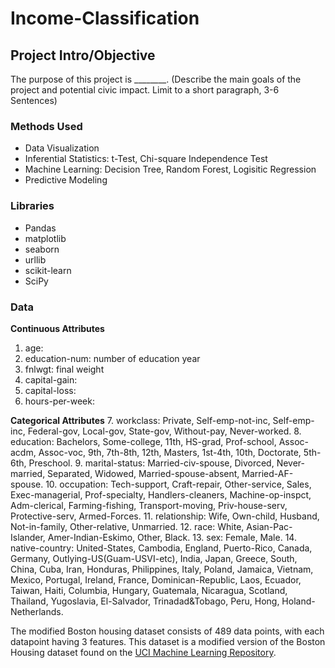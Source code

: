 # Income-Classification
## Project Intro/Objective
The purpose of this project is ________. (Describe the main goals of the project and potential civic impact. Limit to a short paragraph, 3-6 Sentences)



### Methods Used
* Data Visualization
* Inferential Statistics: t-Test, Chi-square Independence Test
* Machine Learning: Decision Tree, Random Forest, Logisitic Regression
* Predictive Modeling

### Libraries
* Pandas
* matplotlib
* seaborn
* urllib
* scikit-learn
* SciPy

### Data

**Continuous Attributes**
1. age:
2. education-num: number of education year
3. fnlwgt: final weight
4. capital-gain: 
5. capital-loss: 
6. hours-per-week:

**Categorical Attributes**
7. workclass: Private, Self-emp-not-inc, Self-emp-inc, Federal-gov, Local-gov, State-gov, Without-pay, Never-worked.
8. education: Bachelors, Some-college, 11th, HS-grad, Prof-school, Assoc-acdm, Assoc-voc, 9th, 7th-8th, 12th, Masters, 1st-4th, 10th,                 Doctorate, 5th-6th, Preschool.
9. marital-status: Married-civ-spouse, Divorced, Never-married, Separated, Widowed, Married-spouse-absent, Married-AF-spouse.
10. occupation: Tech-support, Craft-repair, Other-service, Sales, Exec-managerial, Prof-specialty, Handlers-cleaners, Machine-op-inspct,
                Adm-clerical, Farming-fishing, Transport-moving, Priv-house-serv, Protective-serv, Armed-Forces.
11. relationship: Wife, Own-child, Husband, Not-in-family, Other-relative, Unmarried.
12. race: White, Asian-Pac-Islander, Amer-Indian-Eskimo, Other, Black.
13. sex: Female, Male.
14. native-country: United-States, Cambodia, England, Puerto-Rico, Canada, Germany, Outlying-US(Guam-USVI-etc), India, Japan, Greece,                    South, China, Cuba, Iran, Honduras, Philippines, Italy, Poland, Jamaica, Vietnam, Mexico, Portugal, Ireland, France,                    Dominican-Republic, Laos, Ecuador, Taiwan, Haiti, Columbia, Hungary, Guatemala, Nicaragua, Scotland, Thailand,                          Yugoslavia, El-Salvador, Trinadad&Tobago, Peru, Hong, Holand-Netherlands.


The modified Boston housing dataset consists of 489 data points, with each datapoint having 3 features. This dataset is a modified version of the Boston Housing dataset found on the [UCI Machine Learning Repository](https://archive.ics.uci.edu/ml/datasets/Housing).

